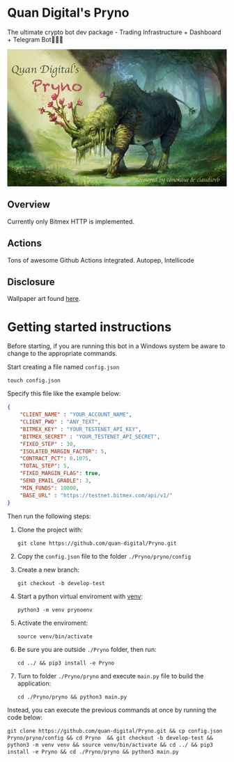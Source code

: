 # Quan Digital's Pryno
The ultimate crypto bot dev package - Trading Infrastructure + Dashboard + Telegram Bot🦏🔥🚀

<img src="img/cover.jpg" align="center" />

## Overview

Currently only Bitmex HTTP is implemented.

## Actions

Tons of awesome Github Actions integrated. Autopep, Intellicode

## Disclosure

Wallpaper art found [here](http://www.wallpaperswebs.com/rhino-art/).

# Getting started instructions

Before starting, if you are running this bot in a Windows system be aware to change to the appropriate commands.

Start creating a file named `config.json`

```shell
touch config.json
```
Specify this file like the example below:

```JSON
{
	"CLIENT_NAME" : "YOUR_ACCOUNT_NAME",
	"CLIENT_PWD" : "ANY_TEXT",
	"BITMEX_KEY" : "YOUR_TESTENET_API_KEY",
	"BITMEX_SECRET" : "YOUR_TESTENET_API_SECRET",
	"FIXED_STEP" : 30,
	"ISOLATED_MARGIN_FACTOR": 5,
	"CONTRACT_PCT": 0.1075,
	"TOTAL_STEP": 5,
	"FIXED_MARGIN_FLAG": true,
	"SEND_EMAIL_GRADLE": 3,
	"MIN_FUNDS": 10000,
	"BASE_URL" : "https://testnet.bitmex.com/api/v1/"		
}
```
Then run the following steps:

1. Clone the project with:

    ```shell
    git clone https://github.com/quan-digital/Pryno.git
    ```

2. Copy the `config.json` file to the folder `./Pryno/pryno/config`

3. Create a new branch:

    ```shell
    git checkout -b develop-test
    ```

4. Start a python virtual enviroment with [venv](https://docs.python.org/pt-br/3/library/venv.html):

    ```shell
    python3 -m venv prynoenv 
    ```

5. Activate the enviroment: 

    ```shell
    source venv/bin/activate
    ```

6. Be sure you are outside `./Pryno` folder, then run:

    ```shell
    cd ../ && pip3 install -e Pryno
    ```

7. Turn to folder `./Pryno/pryno` and execute `main.py` file to build the application:

    ```shell
    cd ./Pryno/pryno && python3 main.py
    ```

Instead, you can execute the previous commands at once by running the code below:

```shell
git clone https://github.com/quan-digital/Pryno.git && cp config.json Pryno/pryno/config && cd Pryno  && git checkout -b develop-test && python3 -m venv venv && source venv/bin/activate && cd ../ && pip3 install -e Pryno && cd ./Pryno/pryno && python3 main.py
```